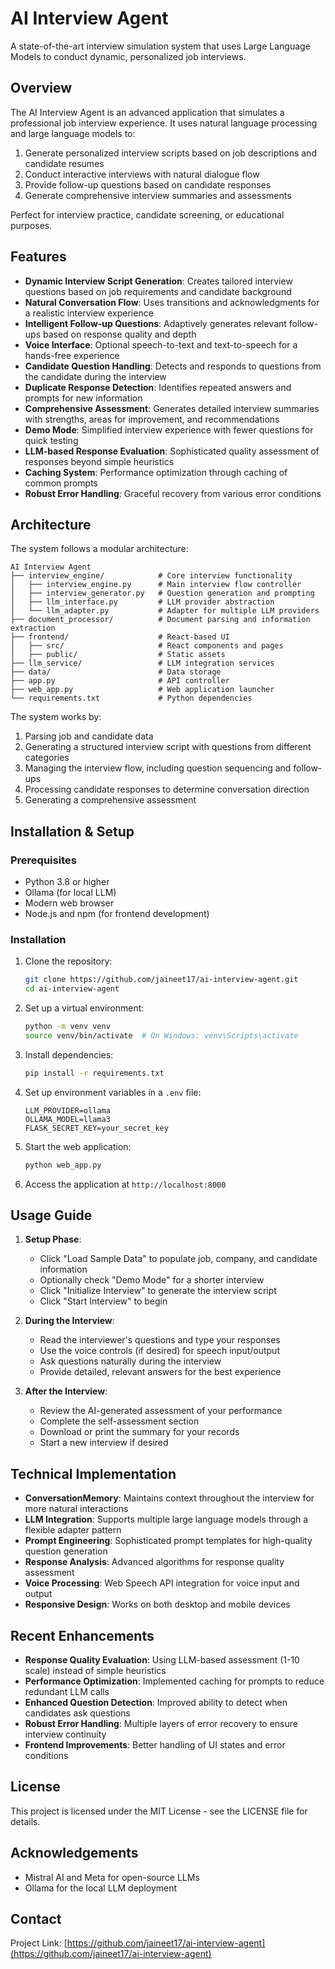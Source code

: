 # AI Interview Agent

A state-of-the-art interview simulation system that uses Large Language Models to conduct dynamic, personalized job interviews.

## Overview

The AI Interview Agent is an advanced application that simulates a professional job interview experience. It uses natural language processing and large language models to:

1. Generate personalized interview scripts based on job descriptions and candidate resumes
2. Conduct interactive interviews with natural dialogue flow
3. Provide follow-up questions based on candidate responses
4. Generate comprehensive interview summaries and assessments

Perfect for interview practice, candidate screening, or educational purposes.

## Features

- **Dynamic Interview Script Generation**: Creates tailored interview questions based on job requirements and candidate background
- **Natural Conversation Flow**: Uses transitions and acknowledgments for a realistic interview experience
- **Intelligent Follow-up Questions**: Adaptively generates relevant follow-ups based on response quality and depth
- **Voice Interface**: Optional speech-to-text and text-to-speech for a hands-free experience
- **Candidate Question Handling**: Detects and responds to questions from the candidate during the interview
- **Duplicate Response Detection**: Identifies repeated answers and prompts for new information
- **Comprehensive Assessment**: Generates detailed interview summaries with strengths, areas for improvement, and recommendations
- **Demo Mode**: Simplified interview experience with fewer questions for quick testing
- **LLM-based Response Evaluation**: Sophisticated quality assessment of responses beyond simple heuristics
- **Caching System**: Performance optimization through caching of common prompts
- **Robust Error Handling**: Graceful recovery from various error conditions

## Architecture

The system follows a modular architecture:

```
AI Interview Agent
├── interview_engine/            # Core interview functionality
│   ├── interview_engine.py      # Main interview flow controller
│   ├── interview_generator.py   # Question generation and prompting
│   ├── llm_interface.py         # LLM provider abstraction
│   └── llm_adapter.py           # Adapter for multiple LLM providers
├── document_processor/          # Document parsing and information extraction
├── frontend/                    # React-based UI
│   ├── src/                     # React components and pages
│   ├── public/                  # Static assets
├── llm_service/                 # LLM integration services
├── data/                        # Data storage
├── app.py                       # API controller
├── web_app.py                   # Web application launcher
└── requirements.txt             # Python dependencies
```

The system works by:
1. Parsing job and candidate data
2. Generating a structured interview script with questions from different categories
3. Managing the interview flow, including question sequencing and follow-ups
4. Processing candidate responses to determine conversation direction
5. Generating a comprehensive assessment

## Installation & Setup

### Prerequisites
- Python 3.8 or higher
- Ollama (for local LLM)
- Modern web browser
- Node.js and npm (for frontend development)

### Installation

1. Clone the repository:
   ```bash
   git clone https://github.com/jaineet17/ai-interview-agent.git
   cd ai-interview-agent
   ```

2. Set up a virtual environment:
   ```bash
   python -m venv venv
   source venv/bin/activate  # On Windows: venv\Scripts\activate
   ```

3. Install dependencies:
   ```bash
   pip install -r requirements.txt
   ```

4. Set up environment variables in a `.env` file:
   ```
   LLM_PROVIDER=ollama
   OLLAMA_MODEL=llama3
   FLASK_SECRET_KEY=your_secret_key
   ```

5. Start the web application:
   ```bash
   python web_app.py
   ```

6. Access the application at `http://localhost:8000`

## Usage Guide

1. **Setup Phase**:
   - Click "Load Sample Data" to populate job, company, and candidate information
   - Optionally check "Demo Mode" for a shorter interview
   - Click "Initialize Interview" to generate the interview script
   - Click "Start Interview" to begin

2. **During the Interview**:
   - Read the interviewer's questions and type your responses
   - Use the voice controls (if desired) for speech input/output
   - Ask questions naturally during the interview
   - Provide detailed, relevant answers for the best experience

3. **After the Interview**:
   - Review the AI-generated assessment of your performance
   - Complete the self-assessment section
   - Download or print the summary for your records
   - Start a new interview if desired

## Technical Implementation

- **ConversationMemory**: Maintains context throughout the interview for more natural interactions
- **LLM Integration**: Supports multiple large language models through a flexible adapter pattern
- **Prompt Engineering**: Sophisticated prompt templates for high-quality question generation
- **Response Analysis**: Advanced algorithms for response quality assessment
- **Voice Processing**: Web Speech API integration for voice input and output
- **Responsive Design**: Works on both desktop and mobile devices

## Recent Enhancements

- **Response Quality Evaluation**: Using LLM-based assessment (1-10 scale) instead of simple heuristics
- **Performance Optimization**: Implemented caching for prompts to reduce redundant LLM calls
- **Enhanced Question Detection**: Improved ability to detect when candidates ask questions
- **Robust Error Handling**: Multiple layers of error recovery to ensure interview continuity
- **Frontend Improvements**: Better handling of UI states and error conditions

## License

This project is licensed under the MIT License - see the LICENSE file for details.

## Acknowledgements

- Mistral AI and Meta for open-source LLMs
- Ollama for the local LLM deployment

## Contact

Project Link: [https://github.com/jaineet17/ai-interview-agent](https://github.com/jaineet17/ai-interview-agent) 